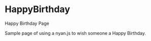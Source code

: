 # HappyBirthday
Happy Birthday Page

Sample page of using a nyan.js to wish someone a Happy Birthday.
